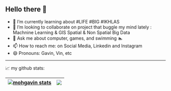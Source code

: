 ## Hello there 👋

- 🌱 I’m currently learning about #LIFE #BIG #IKHLAS
- 👯 I’m looking to collaborate on project that buggle my mind lately : Machnine Learning & GIS Spatial & Non Spatial Big Data
- 💬 Ask me about computer, games, and swimming 🏊
- 📫 How to reach me: on Social Media, Linkedin and Instagram
- 😄 Pronouns: Gavin, Vin, etc

---
📈 my github stats:

| <a href="https://github.com/mohgavin/github-readme-stats"><img align="center" src="https://github-readme-stats.vercel.app/api?username=mohgavin&show_icons=true&include_all_commits=true&theme=tokyonight&hide_border=true" alt="mohgavin stats" /></a> | <a href="https://github.com/mohgavin/github-readme-stats"><img align="center" src="https://github-readme-stats.vercel.app/api/top-langs/?username=mohgavin&layout=compact&theme=tokyonight&hide_border=true" /></a> |
| ------------- | ------------- |
